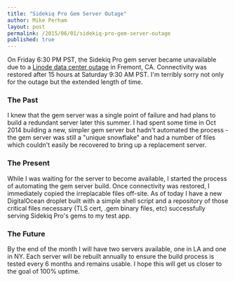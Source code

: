 ```yaml
---
title: "Sidekiq Pro Gem Server Outage"
author: Mike Perham
layout: post
permalink: /2015/06/01/sidekiq-pro-gem-server-outage
published: true
---
```


On Friday 6:30 PM PST, the Sidekiq Pro gem server became unavailable due to a [Linode data center outage][0]
in Fremont, CA.  Connectivity was restored after 15 hours at Saturday 9:30 AM PST.  I'm terribly sorry not only
for the outage but the extended length of time.

### The Past

I knew that the gem server was a single point of failure and had plans to build a redundant server later this summer.
I had spent some time in Oct 2014 building a new, simpler gem server but hadn't automated the process - the gem server
was still a "unique snowflake" and had a number of files which couldn't easily be recovered to bring up a replacement server.

### The Present

While I was waiting for the server to become available, I started the process of automating the gem server build.
Once connectivity was restored, I immediately copied the irreplacable files off-site.  As of today I have a new DigitalOcean
droplet built with a simple shell script and a repository of those critical files necessary (TLS cert, .gem
binary files, etc) successfully serving Sidekiq Pro's gems to my test app.

### The Future

By the end of the month I will have two servers available, one in LA and one in NY.  Each server will be rebuilt annually to ensure
the build process is tested every 6 months and remains usable.  I hope this will get us closer to the goal of 100% uptime.

[0]: http://status.linode.com/incidents/2rm9ty3q8h3x
